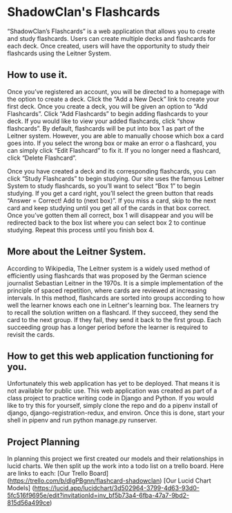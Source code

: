 # ShadowClan's Flashcards

“ShadowClan’s Flashcards” is a web application that allows you to create and study flashcards. Users can create multiple decks and flashcards for each deck. Once created, users will have the opportunity to study their flashcards using the Leitner System.

## How to use it.

Once you’ve registered an account, you will be directed to a homepage with the option to create a deck. Click the “Add a New Deck” link to create your first deck. Once you create a deck, you will be given an option to “Add Flashcards”. Click “Add Flashcards” to begin adding flashcards to your deck. If you would like to view your added flashcards, click “show flashcards”. By default, flashcards will be put into box 1 as part of the Leitner system. However, you are able to manually choose which box a card goes into. If you select the wrong box or make an error o a flashcard, you can simply click “Edit Flashcard” to fix it. If you no longer need a flashcard, click “Delete Flashcard”.

Once you have created a deck and its corresponding flashcards, you can click “Study Flashcards” to begin studying. Our site uses the famous Leitner System to study flashcards, so you’ll want to select “Box 1” to begin studying. If you get a card right, you’ll select the green button that reads “Answer = Correct! Add to (next box)”. If you miss a card, skip to the next card and keep studying until you get all of the cards in that box correct. Once you’ve gotten them all correct, box 1 will disappear and you will be redirected back to the box list where you can select box 2 to continue studying. Repeat this process until you finish box 4.

## More about the Leitner System.

According to Wikipedia, The Leitner system is a widely used method of efficiently using flashcards that was proposed by the German science journalist Sebastian Leitner in the 1970s. It is a simple implementation of the principle of spaced repetition, where cards are reviewed at increasing intervals. In this method, flashcards are sorted into groups according to how well the learner knows each one in Leitner's learning box. The learners try to recall the solution written on a flashcard. If they succeed, they send the card to the next group. If they fail, they send it back to the first group. Each succeeding group has a longer period before the learner is required to revisit the cards.

## How to get this web application functioning for you.

Unfortunately this web application has yet to be deployed. That means it is not available for public use. This web application was created as part of a class project to practice writing code in Django and Python. If you would like to try this for yourself, simply clone the repo and do a pipenv install of django, django-registration-redux, and environ. Once this is done, start your shell in pipenv and run python manage.py runserver.

## Project Planning

In planning this project we first created our models and their relationships in lucid charts. We then split up the work into a todo list on a trello board. Here are links to each:
[Our Trello Board] (https://trello.com/b/dIgPBgnn/flashcard-shadowclan)
[Our Lucid Chart Models] (https://lucid.app/lucidchart/3d502964-3799-4d63-93d0-5fc516f9695e/edit?invitationId=inv_bf5b73a4-6fba-47a7-9bd2-815d56a499ce)

